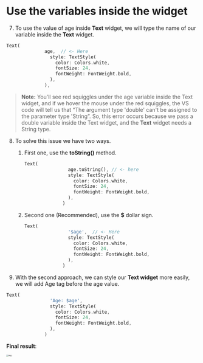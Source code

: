 # Use the variables inside the widget



7. To use the value of age inside **Text** widget, we will type the name of our variable inside the **Text** widget.

```dart
Text(
              age,  // <- Here
                style: TextStyle(
                  color: Colors.white,
                  fontSize: 24,
                  fontWeight: FontWeight.bold,
                ),
              ),
```



> **Note:** You’ll see red squiggles under the age variable inside the Text widget, and if we hover the mouse under the red squiggles, the VS code will tell us that “The argument type 'double' can't be assigned to the parameter type 'String”. So, this error occurs because we pass a double variable inside the Text widget, and the **Text** widget needs a String type.



8. To solve this issue we have two ways. 

   1. First one, use the **toString()** method.

      ```dart
      Text(
                      age.toString(), // <- here
                      style: TextStyle(
                        color: Colors.white,
                        fontSize: 24,
                        fontWeight: FontWeight.bold,
                      ),
                    )
      ```

   2. Second one (Recommended), use the **$** dollar sign.

      ```dart
      Text(
                      '$age',  // <- Here
                      style: TextStyle(
                        color: Colors.white,
                        fontSize: 24,
                        fontWeight: FontWeight.bold,
                      ),
                    )
      ```



9. With the second approach, we can style our **Text widget** more easily, we will add Age tag before the age value.

```dart
Text(
                'Age: $age',
                style: TextStyle(
                  color: Colors.white,
                  fontSize: 24,
                  fontWeight: FontWeight.bold,
                ),
              )
```



**Final result**:

<img src="https://lh5.googleusercontent.com/bEEHkVWf1QCgEXQIYhLp9vywfvyKMOv98_vfp9N0rBJrhiOE_GOE3i6c3I8ylr7WORiUqCwlUsNW3tXyT6UnF-ZsbPb6iULQHXkVK7O5rv-EJFWcfM4jm3anANPICu-j_wvb53uK" alt="img" style="zoom:33%;" />













































